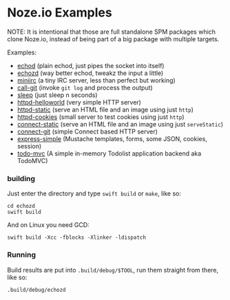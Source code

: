 Noze.io Examples
================

NOTE: It is intentional that those are full standalone SPM packages which clone 
      Noze.io, instead of being part of a big package with multiple targets.

Examples:

- [echod](echod/main.swift)
    (plain echod, just pipes the socket into itself)
- [echozd](echozd/main.swift)
    (way better echod, tweakz the input a little)
- [miniirc](miniirc/)
    (a tiny IRC server, less than perfect but working)
- [call-git](call-git/main.swift)
    (invoke `git log` and process the output)
- [sleep](sleep/main.swift)
    (just sleep n seconds)
- [httpd-helloworld](httpd-helloworld/main.swift) 
    (very simple HTTP server)
- [httpd-static](httpd-static/main.swift)
    (serve an HTML file and an image using just `http`)
- [httpd-cookies](httpd-cookies/main.swift)
    (small server to test cookies using just `http`)
- [connect-static](connect-static/main.swift)
    (serve an HTML file and an image using just `serveStatic`)
- [connect-git](connect-git/main.swift)
    (simple Connect based HTTP server)
- [express-simple](express-simple/)
    (Mustache templates, forms, some JSON, cookies, session)
- [todo-mvc](todo-mvc/)
    (A simple in-memory Todolist application backend aka TodoMVC)

### building

Just enter the directory and type `swift build` or `make`, like so:

    cd echozd
    swift build

And on Linux you need GCD:

    swift build -Xcc -fblocks -Xlinker -ldispatch

### Running

Build results are put into `.build/debug/$TOOL`, run them straight from there,
like so:

    .build/debug/echozd
